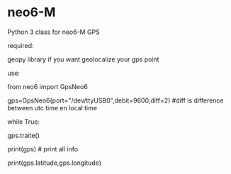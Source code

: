 # neo6-M

Python 3 class for neo6-M GPS

required:

geopy library if you want geolocalize your gps point

use:

from neo6 import GpsNeo6

gps=GpsNeo6(port="/dev/ttyUSB0",debit=9600,diff=2) #diff is difference between utc time en local time    

while True:

  gps.traite()
  
  print(gps) # print all info
  
  print(gps.latitude,gps.longitude)
  
